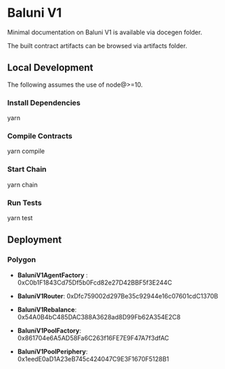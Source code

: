 
# Baluni V1

Minimal documentation on Baluni V1 is available via docegen folder.

The built contract artifacts can be browsed via artifacts folder.

## Local Development

The following assumes the use of node@>=10.

### Install Dependencies

yarn

### Compile Contracts

yarn compile

### Start Chain

yarn chain

### Run Tests

yarn test

## Deployment 

### Polygon


- **BaluniV1AgentFactory** : 0xC0b1F1843Cd75Df5b0Fcd82e27D42BBF5f3E244C
- **BaluniV1Router**: 0xDfc759002d297Be35c92944e16c07601cdC1370B
- **BaluniV1Rebalance**: 0x54A0B4bC485DAC388A3628ad8D99Fb62A354E2C8

- **BaluniV1PoolFactory**: 0x861704e6A5AD58Fa6C263f16FE7E9F47A7f3dfAC
- **BaluniV1PoolPeriphery**: 0x1eedE0aD1A23eB745c424047C9E3F1670F5128B1
